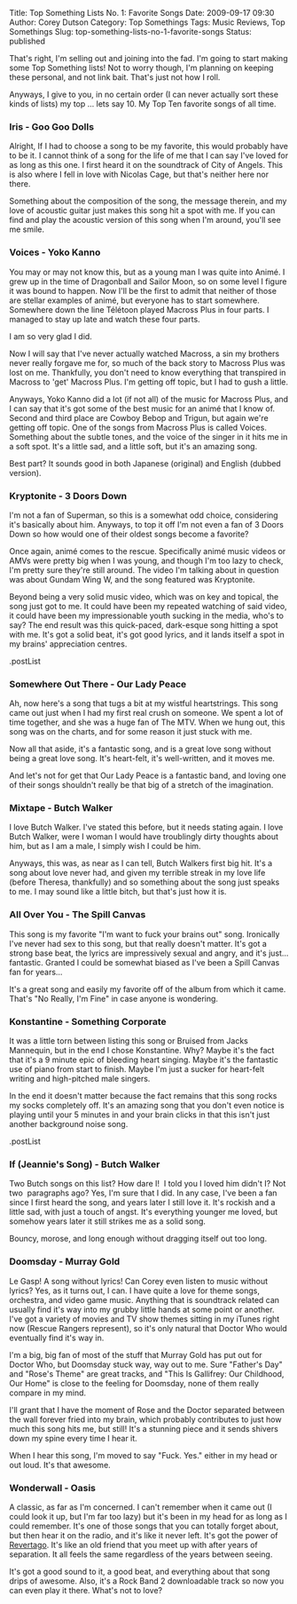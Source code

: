 Title: Top Something Lists No. 1: Favorite Songs
Date: 2009-09-17 09:30
Author: Corey Dutson
Category: Top Somethings
Tags: Music Reviews, Top Somethings
Slug: top-something-lists-no-1-favorite-songs
Status: published

That's right, I'm selling out and joining into the fad. I'm going to
start making some Top Something lists! Not to worry though, I'm planning
on keeping these personal, and not link bait. That's just not how I
roll.

Anyways, I give to you, in no certain order (I can never actually sort
these kinds of lists) my top ... lets say 10. My Top Ten favorite songs
of all time.<!-- PELICAN_END_SUMMARY -->

### Iris - Goo Goo Dolls

Alright, If I had to choose a song to be my favorite, this would
probably have to be it. I cannot think of a song for the life of me that
I can say I've loved for as long as this one. I first heard it on the
soundtrack of City of Angels. This is also where I fell in love with
Nicolas Cage, but that's neither here nor there.

Something about the composition of the song, the message therein, and my
love of acoustic guitar just makes this song hit a spot with me. If you
can find and play the acoustic version of this song when I'm around,
you'll see me smile.

### Voices - Yoko Kanno

You may or may not know this, but as a young man I was quite into Animé.
I grew up in the time of Dragonball and Sailor Moon, so on some level I
figure it was bound to happen. Now I'll be the first to admit that
neither of those are stellar examples of animé, but everyone has to
start somewhere. Somewhere down the line Télétoon played Macross Plus in
four parts. I managed to stay up late and watch these four parts.

I am so very glad I did.

Now I will say that I've never actually watched Macross, a sin my
brothers never really forgave me for, so much of the back story to
Macross Plus was lost on me. Thankfully, you don't need to know
everything that transpired in Macross to 'get' Macross Plus. I'm getting
off topic, but I had to gush a little.

Anyways, Yoko Kanno did a lot (if not all) of the music for Macross
Plus, and I can say that it's got some of the best music for an animé
that I know of. Second and third place are Cowboy Bebop and Trigun, but
again we're getting off topic. One of the songs from Macross Plus is
called Voices. Something about the subtle tones, and the voice of the
singer in it hits me in a soft spot. It's a little sad, and a little
soft, but it's an amazing song.

Best part? It sounds good in both Japanese (original) and English
(dubbed version).

### Kryptonite - 3 Doors Down

I'm not a fan of Superman, so this is a somewhat odd choice, considering
it's basically about him. Anyways, to top it off I'm not even a fan of 3
Doors Down so how would one of their oldest songs become a favorite?

Once again, animé comes to the rescue. Specifically animé music videos
or AMVs were pretty big when I was young, and though I'm too lazy to
check, I'm pretty sure they're still around. The video I'm talking about
in question was about Gundam Wing W, and the song featured was
Kryptonite.

Beyond being a very solid music video, which was on key and topical, the
song just got to me. It could have been my repeated watching of said
video, it could have been my impressionable youth sucking in the media,
who's to say? The end result was this quick-paced, dark-esque song
hitting a spot with me. It's got a solid beat, it's got good lyrics, and
it lands itself a spot in my brains' appreciation centres.

.postList

### Somewhere Out There - Our Lady Peace

Ah, now here's a song that tugs a bit at my wistful heartstrings. This
song came out just when I had my first real crush on someone. We spent a
lot of time together, and she was a huge fan of The MTV. When we hung
out, this song was on the charts, and for some reason it just stuck with
me.

Now all that aside, it's a fantastic song, and is a great love song
without being a great love song. It's heart-felt, it's well-written, and
it moves me.

And let's not for get that Our Lady Peace is a fantastic band, and
loving one of their songs shouldn't really be that big of a stretch of
the imagination.

### Mixtape - Butch Walker

I love Butch Walker. I've stated this before, but it needs stating
again. I love Butch Walker, were I woman I would have troublingly dirty
thoughts about him, but as I am a male, I simply wish I could be him.

Anyways, this was, as near as I can tell, Butch Walkers first big hit.
It's a song about love never had, and given my terrible streak in my
love life (before Theresa, thankfully) and so something about the song
just speaks to me. I may sound like a little bitch, but that's just how
it is.

### All Over You - The Spill Canvas

This song is my favorite "I'm want to fuck your brains out" song.
Ironically I've never had sex to this song, but that really doesn't
matter. It's got a strong base beat, the lyrics are impressively sexual
and angry, and it's just... fantastic. Granted I could be somewhat
biased as I've been a Spill Canvas fan for years…

It's a great song and easily my favorite off of the album from which it
came. That's "No Really, I'm Fine" in case anyone is wondering.

### Konstantine - Something Corporate

It was a little torn between listing this song or Bruised from Jacks
Mannequin, but in the end I chose Konstantine. Why? Maybe it's the fact
that it's a 9 minute epic of bleeding heart singing. Maybe it's the
fantastic use of piano from start to finish. Maybe I'm just a sucker for
heart-felt writing and high-pitched male singers.

In the end it doesn't matter because the fact remains that this song
rocks my socks completely off. It's an amazing song that you don't even
notice is playing until your 5 minutes in and your brain clicks in that
this isn't just another background noise song.

.postList

### If (Jeannie's Song) - Butch Walker

Two Butch songs on this list? How dare I!  I told you I loved him didn't
I? Not two  paragraphs ago? Yes, I'm sure that I did. In any case, I've
been a fan since I first heard the song, and years later I still love
it. It's rockish and a little sad, with just a touch of angst. It's
everything younger me loved, but somehow years later it still strikes me
as a solid song.

Bouncy, morose, and long enough without dragging itself out too long.

### Doomsday - Murray Gold

Le Gasp! A song without lyrics! Can Corey even listen to music without
lyrics? Yes, as it turns out, I can. I have quite a love for theme
songs, orchestra, and video game music. Anything that is soundtrack
related can usually find it's way into my grubby little hands at some
point or another. I've got a variety of movies and TV show themes
sitting in my iTunes right now (Rescue Rangers represent), so it's only
natural that Doctor Who would eventually find it's way in.

I'm a big, big fan of most of the stuff that Murray Gold has put out for
Doctor Who, but Doomsday stuck way, way out to me. Sure "Father's Day"
and "Rose's Theme" are great tracks, and "This Is Gallifrey: Our
Childhood, Our Home" is close to the feeling for Doomsday, none of them
really compare in my mind.

I'll grant that I have the moment of Rose and the Doctor separated
between the wall forever fried into my brain, which probably contributes
to just how much this song hits me, but still! It's a stunning piece and
it sends shivers down my spine every time I hear it.

When I hear this song, I'm moved to say "Fuck. Yes." either in my head
or out loud. It's that awesome.

### Wonderwall - Oasis

A classic, as far as I'm concerned. I can't remember when it came out (I
could look it up, but I'm far too lazy) but it's been in my head for as
long as I could remember. It's one of those songs that you can totally
forget about, but then hear it on the radio, and it's like it never
left. It's got the power of
[Revertago](http://www.urbandictionary.com/define.php?term=revertigo&defid=3025190 "Urban Dictionary: Revertago").
It's like an old friend that you meet up with after years of separation.
It all feels the same regardless of the years between seeing.

It's got a good sound to it, a good beat, and everything about that song
drips of awesome. Also, it's a Rock Band 2 downloadable track so now you
can even play it there. What's not to love?
